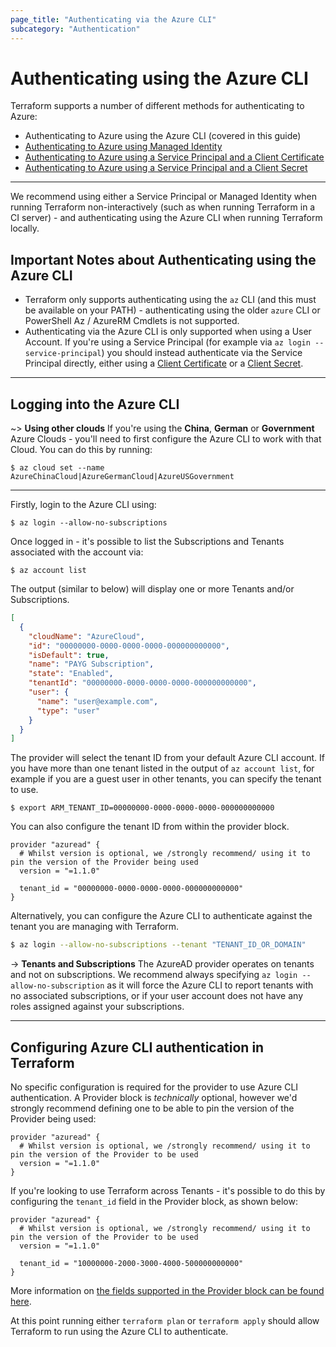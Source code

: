 ```yaml
---
page_title: "Authenticating via the Azure CLI"
subcategory: "Authentication"
---
```


# Authenticating using the Azure CLI

Terraform supports a number of different methods for authenticating to Azure:

* Authenticating to Azure using the Azure CLI (covered in this guide)
* [Authenticating to Azure using Managed Identity](managed_service_identity.html)
* [Authenticating to Azure using a Service Principal and a Client Certificate](service_principal_client_certificate.html)
* [Authenticating to Azure using a Service Principal and a Client Secret](service_principal_client_secret.html)

---

We recommend using either a Service Principal or Managed Identity when running Terraform non-interactively (such as when running Terraform in a CI server) - and authenticating using the Azure CLI when running Terraform locally.

## Important Notes about Authenticating using the Azure CLI

* Terraform only supports authenticating using the `az` CLI (and this must be available on your PATH) - authenticating using the older `azure` CLI or PowerShell Az / AzureRM Cmdlets is not supported.
* Authenticating via the Azure CLI is only supported when using a User Account. If you're using a Service Principal (for example via `az login --service-principal`) you should instead authenticate via the Service Principal directly, either using a [Client Certificate](service_principal_client_certificate.html) or a [Client Secret](service_principal_client_secret.html).

---

## Logging into the Azure CLI

~> **Using other clouds** If you're using the **China**, **German** or **Government** Azure Clouds - you'll need to first configure the Azure CLI to work with that Cloud.  You can do this by running:

```shell
$ az cloud set --name AzureChinaCloud|AzureGermanCloud|AzureUSGovernment
```

---

Firstly, login to the Azure CLI using:

```shell
$ az login --allow-no-subscriptions
```

Once logged in - it's possible to list the Subscriptions and Tenants associated with the account via:

```shell
$ az account list
```

The output (similar to below) will display one or more Tenants and/or Subscriptions.

```json
[
  {
    "cloudName": "AzureCloud",
    "id": "00000000-0000-0000-0000-000000000000",
    "isDefault": true,
    "name": "PAYG Subscription",
    "state": "Enabled",
    "tenantId": "00000000-0000-0000-0000-000000000000",
    "user": {
      "name": "user@example.com",
      "type": "user"
    }
  }
]
```

The provider will select the tenant ID from your default Azure CLI account. If you have more than one tenant listed in the output of `az account list`, for example if you are a guest user in other tenants, you can specify the tenant to use.

```shell
$ export ARM_TENANT_ID=00000000-0000-0000-0000-000000000000
```

You can also configure the tenant ID from within the provider block.

```hcl
provider "azuread" {
  # Whilst version is optional, we /strongly recommend/ using it to pin the version of the Provider being used
  version = "=1.1.0"

  tenant_id = "00000000-0000-0000-0000-000000000000"
}
```

Alternatively, you can configure the Azure CLI to authenticate against the tenant you are managing with Terraform.

```bash
$ az login --allow-no-subscriptions --tenant "TENANT_ID_OR_DOMAIN"
```

-> **Tenants and Subscriptions** The AzureAD provider operates on tenants and not on subscriptions. We recommend always specifying `az login --allow-no-subscription` as it will force the Azure CLI to report tenants with no associated subscriptions, or if your user account does not have any roles assigned against your subscriptions.

---

## Configuring Azure CLI authentication in Terraform

No specific configuration is required for the provider to use Azure CLI authentication. A Provider block is _technically_ optional, however we'd strongly recommend defining one to be able to pin the version of the Provider being used:

```hcl
provider "azuread" {
  # Whilst version is optional, we /strongly recommend/ using it to pin the version of the Provider to be used
  version = "=1.1.0"
}
```

If you're looking to use Terraform across Tenants - it's possible to do this by configuring the `tenant_id` field in the Provider block, as shown below:

```hcl
provider "azuread" {
  # Whilst version is optional, we /strongly recommend/ using it to pin the version of the Provider to be used
  version = "=1.1.0"

  tenant_id = "10000000-2000-3000-4000-500000000000"
}
```

More information on [the fields supported in the Provider block can be found here](../index.html#argument-reference).

At this point running either `terraform plan` or `terraform apply` should allow Terraform to run using the Azure CLI to authenticate.
